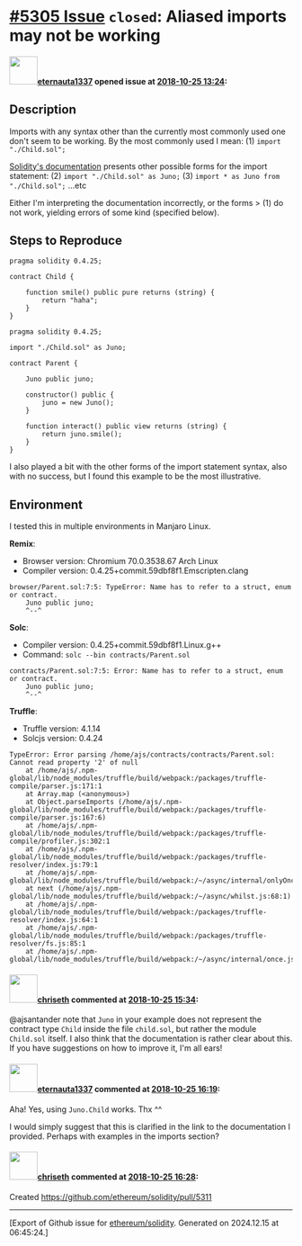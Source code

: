 # [\#5305 Issue](https://github.com/ethereum/solidity/issues/5305) `closed`: Aliased imports may not be working

#### <img src="https://avatars.githubusercontent.com/u/550409?u=8a9c1866e2239e265861f72d7bbd3f3b1358ae6b&v=4" width="50">[eternauta1337](https://github.com/eternauta1337) opened issue at [2018-10-25 13:24](https://github.com/ethereum/solidity/issues/5305):

## Description

Imports with any syntax other than the currently most commonly used one don't seem to be working.
By the most commonly used I mean:
(1) `import "./Child.sol";`

[Solidity's documentation](https://solidity.readthedocs.io/en/v0.4.25/layout-of-source-files.html#importing-other-source-files) presents other possible forms for the import statement:
(2) `import "./Child.sol" as Juno;`
(3) `import * as Juno from "./Child.sol";`
...etc

Either I'm interpreting the documentation incorrectly, or the forms > (1) do not work, yielding errors of some kind (specified below).

## Steps to Reproduce

```solidity
pragma solidity 0.4.25;

contract Child {
    
    function smile() public pure returns (string) {
        return "haha";
    }
}
```

```solidity
pragma solidity 0.4.25;

import "./Child.sol" as Juno;

contract Parent {
    
    Juno public juno;
    
    constructor() public {
        juno = new Juno();
    }
    
    function interact() public view returns (string) {
        return juno.smile();
    }
}
```

I also played a bit with the other forms of the import statement syntax, also with no success, but I found this example to be the most illustrative.

## Environment

I tested this in multiple environments in Manjaro Linux.

**Remix**:
- Browser version: Chromium 70.0.3538.67 Arch Linux
- Compiler version: 0.4.25+commit.59dbf8f1.Emscripten.clang

```
browser/Parent.sol:7:5: TypeError: Name has to refer to a struct, enum or contract.
    Juno public juno;
    ^--^
```

**Solc**:
- Compiler version: 0.4.25+commit.59dbf8f1.Linux.g++
- Command: `solc --bin contracts/Parent.sol`

```
contracts/Parent.sol:7:5: Error: Name has to refer to a struct, enum or contract.
    Juno public juno;
    ^--^
```

**Truffle**:
- Truffle version: 4.1.14
- Solcjs version: 0.4.24

```
TypeError: Error parsing /home/ajs/contracts/contracts/Parent.sol: Cannot read property '2' of null
    at /home/ajs/.npm-global/lib/node_modules/truffle/build/webpack:/packages/truffle-compile/parser.js:171:1
    at Array.map (<anonymous>)
    at Object.parseImports (/home/ajs/.npm-global/lib/node_modules/truffle/build/webpack:/packages/truffle-compile/parser.js:167:6)
    at /home/ajs/.npm-global/lib/node_modules/truffle/build/webpack:/packages/truffle-compile/profiler.js:302:1
    at /home/ajs/.npm-global/lib/node_modules/truffle/build/webpack:/packages/truffle-resolver/index.js:79:1
    at /home/ajs/.npm-global/lib/node_modules/truffle/build/webpack:/~/async/internal/onlyOnce.js:12:1
    at next (/home/ajs/.npm-global/lib/node_modules/truffle/build/webpack:/~/async/whilst.js:68:1)
    at /home/ajs/.npm-global/lib/node_modules/truffle/build/webpack:/packages/truffle-resolver/index.js:64:1
    at /home/ajs/.npm-global/lib/node_modules/truffle/build/webpack:/packages/truffle-resolver/fs.js:85:1
    at /home/ajs/.npm-global/lib/node_modules/truffle/build/webpack:/~/async/internal/once.js:12:1
```


#### <img src="https://avatars.githubusercontent.com/u/9073706?v=4" width="50">[chriseth](https://github.com/chriseth) commented at [2018-10-25 15:34](https://github.com/ethereum/solidity/issues/5305#issuecomment-433099027):

@ajsantander note that `Juno` in your example does not represent the contract type `Child` inside the file `child.sol`, but rather the module `Child.sol` itself. I also think that the documentation is rather clear about this. If you have suggestions on how to improve it, I'm all ears!

#### <img src="https://avatars.githubusercontent.com/u/550409?u=8a9c1866e2239e265861f72d7bbd3f3b1358ae6b&v=4" width="50">[eternauta1337](https://github.com/eternauta1337) commented at [2018-10-25 16:19](https://github.com/ethereum/solidity/issues/5305#issuecomment-433115253):

Aha! Yes, using `Juno.Child` works.
Thx ^^

I would simply suggest that this is clarified in the link to the documentation I provided. Perhaps with examples in the imports section?

#### <img src="https://avatars.githubusercontent.com/u/9073706?v=4" width="50">[chriseth](https://github.com/chriseth) commented at [2018-10-25 16:28](https://github.com/ethereum/solidity/issues/5305#issuecomment-433118387):

Created https://github.com/ethereum/solidity/pull/5311


-------------------------------------------------------------------------------



[Export of Github issue for [ethereum/solidity](https://github.com/ethereum/solidity). Generated on 2024.12.15 at 06:45:24.]
